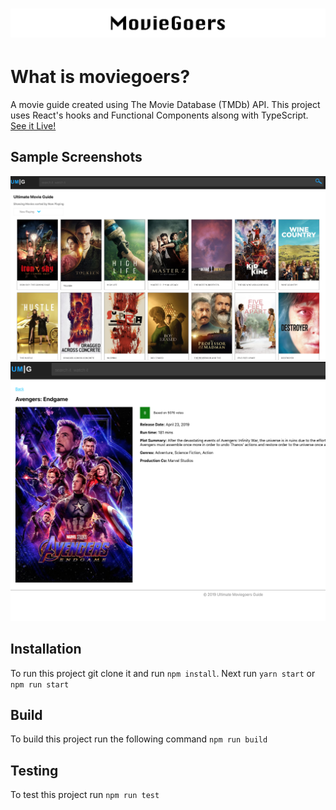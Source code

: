 <h1 align="center"><img src="https://github.com/jefferyvincent/moviegoers/blob/master/public/assets/moviegoers-readme-header.png" alt="MovieGoers" /></h1>

# What is moviegoers?
A movie guide created using The Movie Database (TMDb) API. This project uses React's hooks and Functional Components alsong with TypeScript. [See it Live! ](https://jefferyvincent.github.io/)

## Sample Screenshots
<img src="https://github.com/jefferyvincent/moviegoers/blob/master/public/assets/screen_shot_1.png" alt="moviegoers" />
<img src="https://github.com/jefferyvincent/moviegoers/blob/master/public/assets/screen_shot_2.png" alt="moviegoers" />

## Installation
To run this project git clone it and run `npm install`. Next run `yarn start` or `npm run start`

## Build
To build this project run the following command `npm run build`

## Testing
To test this project run `npm run test`
